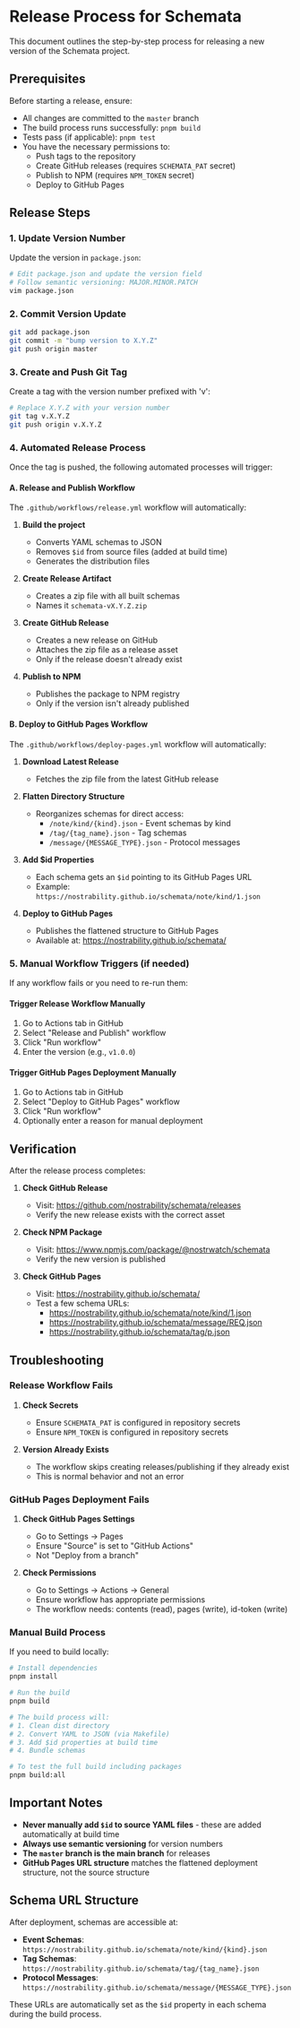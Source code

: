 # Release Process for Schemata

This document outlines the step-by-step process for releasing a new version of the Schemata project.

## Prerequisites

Before starting a release, ensure:
- All changes are committed to the `master` branch
- The build process runs successfully: `pnpm build`
- Tests pass (if applicable): `pnpm test`
- You have the necessary permissions to:
  - Push tags to the repository
  - Create GitHub releases (requires `SCHEMATA_PAT` secret)
  - Publish to NPM (requires `NPM_TOKEN` secret)
  - Deploy to GitHub Pages

## Release Steps

### 1. Update Version Number

Update the version in `package.json`:

```bash
# Edit package.json and update the version field
# Follow semantic versioning: MAJOR.MINOR.PATCH
vim package.json
```

### 2. Commit Version Update

```bash
git add package.json
git commit -m "bump version to X.Y.Z"
git push origin master
```

### 3. Create and Push Git Tag

Create a tag with the version number prefixed with 'v':

```bash
# Replace X.Y.Z with your version number
git tag v.X.Y.Z
git push origin v.X.Y.Z
```

### 4. Automated Release Process

Once the tag is pushed, the following automated processes will trigger:

#### A. Release and Publish Workflow
The `.github/workflows/release.yml` workflow will automatically:

1. **Build the project**
   - Converts YAML schemas to JSON
   - Removes `$id` from source files (added at build time)
   - Generates the distribution files

2. **Create Release Artifact**
   - Creates a zip file with all built schemas
   - Names it `schemata-vX.Y.Z.zip`

3. **Create GitHub Release**
   - Creates a new release on GitHub
   - Attaches the zip file as a release asset
   - Only if the release doesn't already exist

4. **Publish to NPM**
   - Publishes the package to NPM registry
   - Only if the version isn't already published

#### B. Deploy to GitHub Pages Workflow
The `.github/workflows/deploy-pages.yml` workflow will automatically:

1. **Download Latest Release**
   - Fetches the zip file from the latest GitHub release

2. **Flatten Directory Structure**
   - Reorganizes schemas for direct access:
     - `/note/kind/{kind}.json` - Event schemas by kind
     - `/tag/{tag_name}.json` - Tag schemas
     - `/message/{MESSAGE_TYPE}.json` - Protocol messages

3. **Add $id Properties**
   - Each schema gets an `$id` pointing to its GitHub Pages URL
   - Example: `https://nostrability.github.io/schemata/note/kind/1.json`

4. **Deploy to GitHub Pages**
   - Publishes the flattened structure to GitHub Pages
   - Available at: https://nostrability.github.io/schemata/

### 5. Manual Workflow Triggers (if needed)

If any workflow fails or you need to re-run them:

#### Trigger Release Workflow Manually
1. Go to Actions tab in GitHub
2. Select "Release and Publish" workflow
3. Click "Run workflow"
4. Enter the version (e.g., `v1.0.0`)

#### Trigger GitHub Pages Deployment Manually
1. Go to Actions tab in GitHub
2. Select "Deploy to GitHub Pages" workflow
3. Click "Run workflow"
4. Optionally enter a reason for manual deployment

## Verification

After the release process completes:

1. **Check GitHub Release**
   - Visit: https://github.com/nostrability/schemata/releases
   - Verify the new release exists with the correct asset

2. **Check NPM Package**
   - Visit: https://www.npmjs.com/package/@nostrwatch/schemata
   - Verify the new version is published

3. **Check GitHub Pages**
   - Visit: https://nostrability.github.io/schemata/
   - Test a few schema URLs:
     - https://nostrability.github.io/schemata/note/kind/1.json
     - https://nostrability.github.io/schemata/message/REQ.json
     - https://nostrability.github.io/schemata/tag/p.json

## Troubleshooting

### Release Workflow Fails

1. **Check Secrets**
   - Ensure `SCHEMATA_PAT` is configured in repository secrets
   - Ensure `NPM_TOKEN` is configured in repository secrets

2. **Version Already Exists**
   - The workflow skips creating releases/publishing if they already exist
   - This is normal behavior and not an error

### GitHub Pages Deployment Fails

1. **Check GitHub Pages Settings**
   - Go to Settings → Pages
   - Ensure "Source" is set to "GitHub Actions"
   - Not "Deploy from a branch"

2. **Check Permissions**
   - Go to Settings → Actions → General
   - Ensure workflow has appropriate permissions
   - The workflow needs: contents (read), pages (write), id-token (write)

### Manual Build Process

If you need to build locally:

```bash
# Install dependencies
pnpm install

# Run the build
pnpm build

# The build process will:
# 1. Clean dist directory
# 2. Convert YAML to JSON (via Makefile)
# 3. Add $id properties at build time
# 4. Bundle schemas

# To test the full build including packages
pnpm build:all
```

## Important Notes

- **Never manually add `$id` to source YAML files** - these are added automatically at build time
- **Always use semantic versioning** for version numbers
- **The `master` branch is the main branch** for releases
- **GitHub Pages URL structure** matches the flattened deployment structure, not the source structure

## Schema URL Structure

After deployment, schemas are accessible at:

- **Event Schemas**: `https://nostrability.github.io/schemata/note/kind/{kind}.json`
- **Tag Schemas**: `https://nostrability.github.io/schemata/tag/{tag_name}.json`
- **Protocol Messages**: `https://nostrability.github.io/schemata/message/{MESSAGE_TYPE}.json`

These URLs are automatically set as the `$id` property in each schema during the build process.